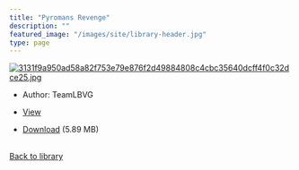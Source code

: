 ```yaml
---
title: "Pyromans Revenge"
description: ""
featured_image: "/images/site/library-header.jpg"
type: page
---
```


<a href="https://drive.google.com/file/d/110TmO6nJYVJvuJYJ33psSc8sjMjWglOB/view" target="_blank">![3131f9a950ad58a82f753e79e876f2d49884808c4cbc35640dcff4f0c32dce25.jpg](/images/library/3131f9a950ad58a82f753e79e876f2d49884808c4cbc35640dcff4f0c32dce25.jpg)</a>
* Author: TeamLBVG
* <a href="https://drive.google.com/file/d/110TmO6nJYVJvuJYJ33psSc8sjMjWglOB/view" target="_blank">View</a>

* [Download](https://drive.google.com/uc?export=download&id=110TmO6nJYVJvuJYJ33psSc8sjMjWglOB) (5.89 MB)

<br />[Back to library](/library/)
